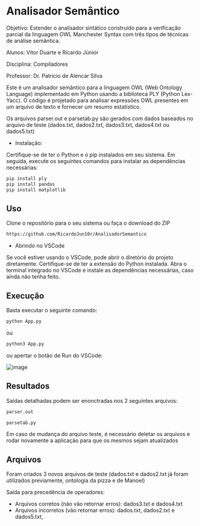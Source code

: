 # Analisador Semântico

Objetivo:  Estender o analisador sintático construído para a verificação parcial da linguagem OWL Manchester Syntax com três tipos de técnicas de análise semântica.

Alunos: Vítor Duarte e Ricardo Júnior

Disciplina: Compiladores 

Professor: Dr. Patricio de Alencar Silva

Este é um analisador semântico para a linguagem OWL (Web Ontology Language) implementado em Python usando a biblioteca PLY (Python Lex-Yacc). O código é projetado para analisar expressões OWL presentes em um arquivo de texto e fornecer um resumo estatístico.

Os arquivos parser.out e parsetab.py são gerados com dados baseados no arquivo de teste (dados.txt, dados2.txt, dados3.txt, dados4.txt ou dados5.txt) 

* Instalação:

Certifique-se de ter o Python e o pip instalados em seu sistema. Em seguida, execute os seguintes comandos para instalar as dependências necessárias:

```bash
pip install ply
pip install pandas
pip install matplotlib
```

## Uso

Clone o repositório para o seu sistema ou faça o download do ZIP
```bash
https://github.com/RicardoJun10r/AnalisadorSemantico
```
* Abrindo no VSCode

Se você estiver usando o VSCode, pode abrir o diretório do projeto diretamente. Certifique-se de ter a extensão do Python instalada. Abra o terminal integrado no VSCode e instale as dependências necessárias, caso ainda não tenha feito.

## Execução

Basta executar o seguinte comando: 
```bash
python App.py 
```
ou
```bash
python3 App.py 
```
ou apertar o botão de Run do VSCode:

![image](https://github.com/vitordbo/Syntactic-Analyzer-OWL/assets/65680799/3efcd8c4-8cc0-4bc8-8a70-be8f6711ed81)

## Resultados
Saídas detalhadas podem ser enonctradas nos 2 seguintes arquivos: 
```bash
parser.out
```
```bash
parsetab.py
```
Em caso de mudança do arquivo teste, é necessário deletar os arquivos e rodar novamente a aplicação para que os mesmos sejam atualizados

## Arquivos

Foram criados 3 novos arquivos de teste (dados.txt e dados2.txt já foram utilizados previamente, ontologia da pizza e de Manoel)  

Saída para precedência de operadores: 
  * Arquivos corretos (não vão retornar erros): dados3.txt e dados4.txt   
  * Arquivos incorretos (vão retornar erros): dados.txt, dados2.txt e dados5.txt,   
